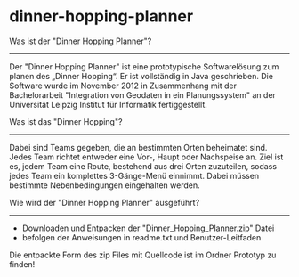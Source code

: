 dinner-hopping-planner
======================

Was ist der "Dinner Hopping Planner"?
***********************************

Der "Dinner Hopping Planner" ist eine prototypische Softwarelösung zum planen 
des „Dinner Hopping“. Er ist vollständig in Java geschrieben. Die Software wurde
im November 2012 in Zusammenhang mit der Bachelorarbeit 
"Integration von Geodaten in ein Planungssystem" an der Universität Leipzig
Institut für Informatik fertiggestellt.


Was ist das "Dinner Hopping"?
*****************************

Dabei sind Teams gegeben, die an bestimmten Orten beheimatet sind. Jedes Team 
richtet entweder eine Vor-, Haupt oder Nachspeise an. Ziel ist es, jedem Team 
eine Route, bestehend aus drei Orten zuzuteilen, sodass jedes Team ein 
komplettes 3-Gänge-Menü einnimmt. Dabei müssen bestimmte Nebenbedingungen 
eingehalten werden.

Wie wird der "Dinner Hopping Planner" ausgeführt?
***********************************************
- Downloaden und Entpacken der "Dinner_Hopping_Planner.zip" Datei
- befolgen der Anweisungen in readme.txt und Benutzer-Leitfaden

Die entpackte Form des zip Files mit Quellcode ist im Ordner Prototyp zu finden!

